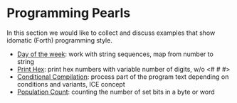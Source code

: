 # Programming Pearls

In this section we would like to collect and discuss examples that show
idomatic (Forth) programming style.

- [Day of the week](day-of-the-week): work with string sequences, map from number to string
- [Print Hex](print-hex): print hex numbers with variable number of digits, w/o <# # #> 
- [Conditional Compilation](condicompi): process part of the program text depending on conditions and variants, ICE concept
- [Population Count](Population%20Count): counting the number of set bits in a byte or word
